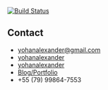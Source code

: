 [![Build Status](https://travis-ci.com/YohanAlexander/yohanalexander.github.io.svg?branch=master)](https://travis-ci.com/YohanAlexander/yohanalexander.github.io)

## Contact

- <i class="fa fa-envelope"></i> [yohanalexander@gmail.com](mailto:yohanfranca@gmail.com)
- <i class="fa fa-linkedin"></i> [yohanalexander](http://linkedin.com/in/yohanalexander)
- <i class="fa fa-github"></i> [yohanalexander](http://github.com/yohanalexander)
- <i class="fa fa-link"></i> [Blog/Portfolio](http://yohanalexander.github.io/)
- <i class="fa fa-phone"></i> +55 (79) 99864-7553

